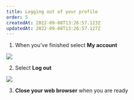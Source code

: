```yaml
---
title: Logging out of your profile
order: 5
createdAt: 2022-09-08T13:26:57.123Z
updatedAt: 2022-09-08T13:26:57.127Z
---
```

1. When you’ve finished select **My account​**

![](/img/editing-profile_1.png)

2. Select **Log out​**

![](/img/logging-out_1_n.png)

3. **Close your web browser** when you are ready​